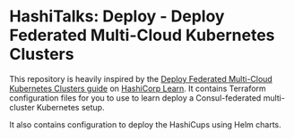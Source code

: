 # HashiTalks: Deploy - Deploy Federated Multi-Cloud Kubernetes Clusters

This repository is heavily inspired by the [Deploy
Federated Multi-Cloud Kubernetes Clusters
guide](https://learn.hashicorp.com/tutorials/terraform/multicloud-kubernetes)
on [HashiCorp Learn](https://learn.hashicorp.com/). It contains Terraform
configuration files for you to use to learn deploy a Consul-federated
multi-cluster Kubernetes setup.

It also contains configuration to deploy the HashiCups using Helm charts.

